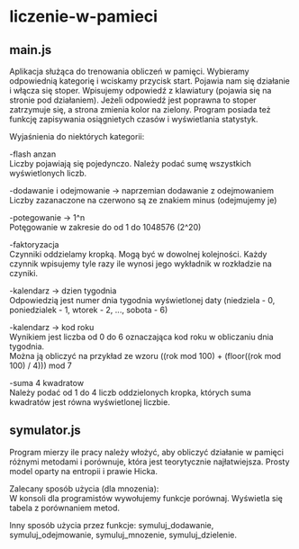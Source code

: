 # liczenie-w-pamieci


main.js
---------------------------------------------------

Aplikacja służąca do trenowania obliczeń w pamięci.
Wybieramy odpowiednią kategorię i wciskamy przycisk start. Pojawia nam się działanie i włącza się stoper. Wpisujemy odpowiedź z klawiatury (pojawia się na stronie pod działaniem). Jeżeli odpowiedź jest poprawna to stoper zatrzymuje się, a strona zmienia kolor na zielony.
Program posiada też funkcję zapisywania osiągnietych czasów i wyświetlania statystyk.

Wyjaśnienia do niektórych kategorii:

-flash anzan <br>
Liczby pojawiają się pojedynczo. Należy podać sumę wszystkich wyświetlonych liczb.

-dodawanie i odejmowanie -> naprzemian dodawanie z odejmowaniem <br>
Liczby zazanaczone na czerwono są ze znakiem minus (odejmujemy je)

-potegowanie -> 1^n <br>
Potęgowanie w zakresie do od 1 do 1048576 (2^20)

-faktoryzacja <br>
Czynniki oddzielamy kropką. Mogą być w dowolnej kolejności. Każdy czynnik wpisujemy tyle razy ile wynosi jego wykładnik w rozkładzie na czyniki.

-kalendarz -> dzien tygodnia <br>
Odpowiedzią jest numer dnia tygodnia wyświetlonej daty (niedziela - 0, poniedzialek - 1, wtorek - 2, ..., sobota - 6)

-kalendarz -> kod roku <br>
Wynikiem jest liczba od 0 do 6 oznaczająca kod roku w obliczaniu dnia tygodnia.<br>
Można ją obliczyć na przykład ze wzoru ((rok mod 100) + (floor((rok mod 100) / 4))) mod 7

-suma 4 kwadratow <br>
Należy podać od 1 do 4 liczb oddzielonych kropka, których suma kwadratów jest równa wyświetlonej liczbie.


symulator.js
---------------------------------------------------

Program mierzy ile pracy należy włożyć, aby obliczyć działanie w pamięci różnymi metodami i porównuje, która jest teorytycznie najłatwiejsza.
Prosty model oparty na entropii i prawie Hicka.

Zalecany sposób użycia (dla mnozenia): <br>
W konsoli dla programistów wywołujemy funkcje porównaj.
Wyświetla się tabela z porównaniem metod.

Inny sposób użycia przez funkcje: symuluj_dodawanie, symuluj_odejmowanie, symuluj_mnozenie, symuluj_dzielenie. 



